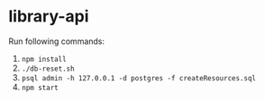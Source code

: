 # library-api

Run following commands:

1. `npm install`
2. `./db-reset.sh`
3. `psql admin -h 127.0.0.1 -d postgres -f createResources.sql`
4. `npm start`